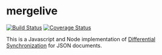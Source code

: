 mergelive
========

[![Build Status](https://travis-ci.org/cooper-software/mergelive.svg?branch=master)](https://travis-ci.org/cooper-software/mergelive)
[![Coverage Status](https://coveralls.io/repos/cooper-software/mergelive/badge.svg)](https://coveralls.io/r/cooper-software/mergelive)

This is a Javascript and Node implementation of [Differential Synchronization](https://neil.fraser.name/writing/sync/) for JSON documents.